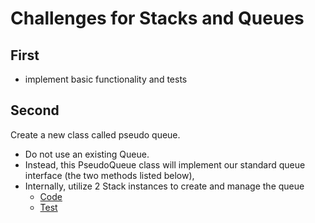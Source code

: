 # Challenges for Stacks and Queues

## First
- implement basic functionality and tests

## Second 
Create a new class called pseudo queue.
- Do not use an existing Queue.
- Instead, this PseudoQueue class will implement our standard queue interface (the two methods listed below),
- Internally, utilize 2 Stack instances to create and manage the queue
  - [Code](ch11.js)
  - [Test](ch11.test.js)

